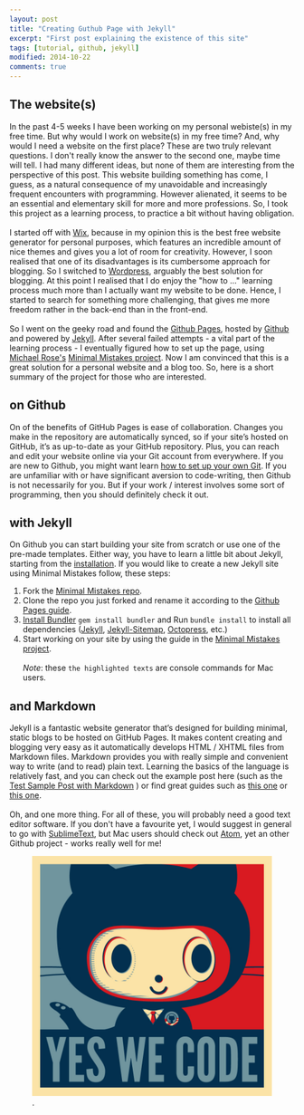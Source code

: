 ```yaml
---
layout: post
title: "Creating Guthub Page with Jekyll"
excerpt: "First post explaining the existence of this site"
tags: [tutorial, github, jekyll]
modified: 2014-10-22
comments: true
---
```


## The website(s)

In the past 4-5 weeks I have been working on my personal webiste(s) in my free time. But why would I work on website(s) in my free time? And, why would I need a website on the first place? These are two truly relevant questions. I don't really know the answer to the second one, maybe time will tell. I had many different ideas, but none of them are interesting from the perspective of this post. This website building something has come, I guess, as a natural consequence of my unavoidable and increasingly frequent encounters with programming. However alienated, it seems to be an essential and elementary skill for more and more professions. So, I took this project as a learning process, to practice a bit without having obligation.
<br><br>
I started off with [Wix](http://www.wix.com), because in my opinion this is the best free website generator for personal purposes, which features an incredible amount of nice themes and gives you a lot of room for creativity. However, I soon realised that one of its disadvantages is its cumbersome approach for blogging. So I switched to [Wordpress](https://wordpress.org), arguably the best solution for blogging. At this point I realised that I do enjoy the "how to ..." learning process much more than I actually want my website to be done. Hence, I started to search for something more challenging, that gives me more freedom rather in the back-end than in the front-end.
<br><br>
So I went on the geeky road and found the [Github Pages](https://pages.github.com), hosted by [Github](http://github.com) and powered by [Jekyll](http://jekyllrb.com/). After several failed attempts - a vital part of the learning process - I eventually figured how to set up the page, using [Michael Rose's](https://mademistakes.com) [Minimal Mistakes project](http://github.com/mmistakes). Now I am convinced that this is a great solution for a personal website and a blog too. So, here is a short summary of the project for those who are interested.

## on Github

On of the benefits of GitHub Pages is ease of collaboration. Changes you make in the repository are automatically synced, so if your site’s hosted on GitHub, it’s as up-to-date as your GitHub repository. Plus, you can reach and edit your website online via your Git account from everywhere.
If you are new to Github, you might want learn [how to set up your own Git](https://help.github.com/articles/set-up-git/). If you are unfamiliar with or have significant aversion to code-writing, then Github is not necessarily for you. But if your work / interest involves some sort of programming, then you should definitely check it out.

## with Jekyll

On Github you can start building your site from scratch or use one of the pre-made templates. Either way, you have to learn a little bit about Jekyll, starting from the [installation](http://jekyllrb.com/docs/installation/). If you would like to create a new Jekyll site using Minimal Mistakes follow, these steps:

1. Fork the [Minimal Mistakes repo](http://github.com/mmistakes/minimal-mistakes/fork).
2. Clone the repo you just forked and rename it according to the [Github Pages guide](https://pages.github.com).
3. [Install Bundler](http://bundler.io) `gem install bundler` and Run `bundle install` to install all dependencies ([Jekyll](http://jekyllrb.com/), [Jekyll-Sitemap](https://github.com/jekyll/jekyll-sitemap), [Octopress](https://github.com/octopress/octopress), etc.)
4. Start working on your site by using the guide in the [Minimal Mistakes project](http://github.com/mmistakes).
<br><br>
*Note*: these `the highlighted texts` are console commands for Mac users.

## and Markdown

Jekyll is a fantastic website generator that’s designed for building minimal, static blogs to be hosted on GitHub Pages. It makes content creating and blogging very easy as it automatically develops HTML / XHTML files from Markdown files. Markdown provides you with really simple and convenient way to write (and to read) plain text. Learning the basics of the language is relatively fast, and you can check out the example post here (such as the [Test Sample Post with Markdown](http://balintneray.github.io/sample-post/) ) or find great guides such as [this one](http://markdown-guide.readthedocs.org/en/latest/) or [this one](https://daringfireball.net/projects/markdown/basics).
<br><br>
Oh, and one more thing. For all of these, you will probably need a good text editor software. If you don't have a favourite yet, I would suggest in general to go with [SublimeText](http://www.sublimetext.com), but Mac users should check out [Atom](https://atom.io), yet an other Github project - works really well for me!

<figure>
	<img src="/images/baracktocat.jpg">
  <figcaption><a href="https://octodex.github.com" title="Github Octocodex"></a>.</figcaption>
</figure>
